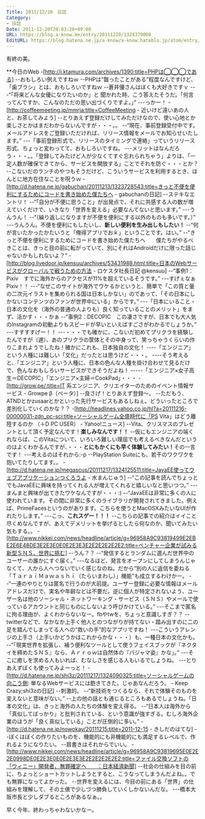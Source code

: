 ```yaml
---
Title: 2011/12/20　日誌
Category:
- 日誌
Date: 2011-12-20T20:03:28+09:00
URL: https://blog.a-know.me/entry/20111220/1324379008
EditURL: https://blog.hatena.ne.jp/a-know/a-know.hateblo.jp/atom/entry/12921228815727979372
---
```




有終の美。


**今日のWeb
-[http://j.ktamura.com/archives/1390:title=PHPは◯◯◯である]
--おもしろい例えですねｗ
--PHPは“齧ったことがある”程度なんですけど、「歯ブラシ」とは、おもしろいですねｗ
--蒼井優さんはぼくも大好きですｖ
---“「将来どんな女優になりたいのか」と 聞かれた時、こう答えたそうだ。「何言ってんですか、こんなのただの思い出づくりですよ。」”
---っかー！
-[http://coffeemeeting.jp/mmrja:title=CoffeeMeeting - 近いけど遠いあの人と、お茶してみよう]
--とりあえず登録だけしてみただけなので、使い心地とか楽しさとかはまだわからないんですが・・・。。
--“現在、事前登録受付中です。メールアドレスをご登録いただければ、リリース情報をメールでお知らせいたします。”
---「事前登録形式で、リリースのタイミングで連絡」っていうリリース形式、ちょっと変わってて、おもしろいですね。
---メリットはなんだろう・・・。。「登録してみたけど人が少なくてすぐ忘れられちゃう」よりは、「一定人数が確保できてから、サービスを開放する」ことでそれを防ぐ・・・とか？
--こないだのランチのやつもそうだけど、こういうサービスを利用するとき、ほんとに地方在住なことを呪うｗ
-[http://d.hatena.ne.jp/gabuchan/20111213/1323728543:title=きっと不便を便利にするためにコードを書き始めた僕たちへ - gabuchanの日記]
--ステキなエントリ！
--“「自分が不便に思うこと」が出発点で、それに共感する人の数が増えていくだけで、いきなり「世界を変える」必要なんてないと思います。”
---うんうん！
--“（繰り返しになりますが不便を便利にする以外のものも多いです。）”
---うんうん。不便を便利にもしたいし、<span class="deco" style="font-weight:bold;">新しい便利を生み出しもしたい！</span>
--“何が言いたかったかたいうと「俺得アプリでおｋ」ということです。はい。”
--“きっと不便を便利にするためにコードを書き始めた僕たちへ　　僕たちがやるべきことは、きっと目の前に転がっていて、別にそれはAndroidだけに限った話じゃないかもしれないよ？”
-[http://blog.livedoor.jp/kensuu/archives/53431988.html:title=日本のWebサービスがグローバルで戦うための方法 - ロケスタ社長日記 @kensuu]
--“事例1：Pixiv　すでに海外からのアクセスが11%を超えているそうです。”
---すげぇなぁPixiv！！
---“なぜこのサイトが海外でウケるかというと、簡単で「この質と量の二次元イラストを集められる国は日本しかない」のであって、「その日本にしかないコンテンツのファンが世界中にいる」からです。”
---「日本にいること・日本の文化を（海外の普通の人よりも）良く知っていることのメリット」をまず、活かす・・・かぁ
--“事例2：DECOPIC　この凄さですが、日本でも大人気のInstagramの初動よりもスピードが早いといえばすごさがわかるでしょうか。”
---すすすすげー！！
---・・・でも確かに、こないだ初めてプリクラを経験したんですが（遅）、あのプリクラの筐体とその中身って、笑っちゃうくらいの作りこまれようでしたね！確かにこれも、日本独自の文化！
----「エンジニア」という人種には難しい「文化」だったとは思うけど・・・。
----そう考えると、「エンジニア」という人種に、日本の色んな人種を掛け合わせて見るだけで、色んなおもしろいサービスができそうだよね！
-----「エンジニア×女子高生＝DECOPIC」「エンジニア×主婦＝CookPad」・・・
-[http://grow.pe/:title=IT 系エンジニア、クリエイターのためのイベント情報サービス - Growpe β（ベータ）]
--良さげ！とりあえず登録〜。
--ただもう、ATNDとかzusaarとかといった先行サービスもあるしねぇ。どういったところで差別化していくのかな？？
-[http://headlines.yahoo.co.jp/hl?a=20111216-00000031-zdn_pc-sci:title=ソーシャルゲーム全盛時代に「PS Vita」はどう離陸するのか （＋D PC USER） - Yahoo!ニュース]
--Vita、クリスマスのプレゼントとして頂く予定なんです！<span class="deco" style="font-weight:bold;">楽しみなんです！！</span>
--仮にもエンジニアの端くれならば、このVitaについて、いろいろ難しい理屈でも考えるべきなんだというのはよくわかるんですが、・・・<span class="deco" style="font-weight:bold;">とにもかくにも早く体験してみたい！</span>その一言です！
---考えるのはそれから:-p
--PlayStation Suiteにも、若干のワクワクを抱いてたりしてます。。
-[http://d.hatena.ne.jp/megascus/20111217/1324125511:title=JavaEE使ってウェブアプリケーションつくろうよ - 水まんじゅう]
--“この記事を読んでちょっとでもJavaEEに興味を持ってくれる人が増えてくれると嬉しいなと思いつつ。”
---まんまと興味が出てきたワケなんですが・・・:)
--“JavaEEは非常に多くの人に使われています。その間に非常に多くのライブラリが開発されてきました。例えば、PrimeFacesというのがあります。こちらを使うとMacOSXみたいなUIが作れたりします。”
---こっ、<span class="deco" style="font-weight:bold;">これスゲー！！！</span>
--こちらの記事での紹介はイイこと尽くめなんですが、あえてデメリットを挙げるとしたら何なのか、聞いてみたい気もする。。
-[http://www.nikkei.com/news/headline/article/g=96958A9C93819499E2EBE2E6E48DE3E2E3E0E0E2E3E3E2E2E2E2E2E2:title=ベンチャー企業が試みる新型ＳＮＳ、世界に挑む]
--うん？？
--“発信するとランダムに選んだ世界中のユーザーの誰かにすぐ届く。”
---なるほど、発言をオープンにしてしまうんじゃなくて、人から人へつないでいく感じなのね。だから“別の人に返信を委ねる「ＴａｒａｉＭａｗａｓｈｉ（たらいまわし）」機能”も成立するわけかー。
--“一連のやりとりは匿名で行うのが大前提。ユーザー登録に必要な情報はメールアドレスだけで、実名や年齢などは不要だ。逆に個人が特定されないよう、ユーザー名は他のソーシャル・ネットワーキング・サービス（ＳＮＳ）やメールで使っているアカウントと同じものにしないよう呼びかけている。”
---そこまで匿名に拘る理由が、よくわからないなー。fbやtwを、ちょっと意識しすぎ？？
--twitterなどで、なかなか上手く他人とのつながりが持てない・踏み出すのに二の足を踏んでしまってる人への“救いの手”的なアプリですね！
---こういうアレンジの上手さ（上手いかどうかはこれからかな・・・）も、一種日本の文化かも。
--“「現実世界を拡張し、補う便利なツールとして使うフェイスブックが『ネクタイを締めたＳＮＳ』なら、Ａｒｒｏｗは自然体の『パジャマ姿』かな」。”
---そこに癒しを求める人もいれば、むなしさを感じる人もいるでしょうね。
---とりあえずぼくも使ってみよーっと！
-[http://d.hatena.ne.jp/shi3z/20111217/1324090325:title=ソーシャルゲームの向こう側: 単なるWebサービスには飽きてきた。じゃあなんだろう。 - Keep Crazy;shi3zの日記]
--刺激的。
--“新技術をつくるなら、それで体験そのものを変えないと意味がない。”
--上の他の話とも通じるところもあるでしょうね。「日本の文化」は、きっと海外の人たちの体験を変え得る。
--“日本人は海外から「真似してばっかり」と批判されている、という意識が強すぎる。むしろ海外企業のほうが「良く真似している」ことが圧倒的に多い。”
-[http://d.hatena.ne.jp/nowokay/20111215:title=2011-12-15 - きしだのはてな]
--ぼくはぼくの作りたいものを、機能的にも非機能的にも満足するレベルで、作れるようになりたい。
--肩書きはそれからでいい。
-[http://www.nikkei.com/news/headline/article/g=96958A9C93819695E0E2E2E0998DE0E2E3E0E0E2E3E3E2E2E2E2E2E2:title=ファイル交換ソフトの「ウィニー」開発者、無罪確定へ　　：日本経済新聞]
--社会の仕組みを目の前に、ちょっとショートカットしようとすると、こうなってしまうんだよね。。でも無罪になってよかった。
--世界を変えるには、今目の前にある「世界」の仕組みを理解して、その土俵で少しづつ勝負していくしかないんだな。
---橋本大阪市長と少しダブるところがあるなぁ。。



早く今年、終わっちゃわないかなー。


<script src="https://moshi-moshi.moshimo.works/moshimoshi/a_know_blog/20111220-1324379008?title=2011/12/20%E3%80%80%E6%97%A5%E8%AA%8C"></script>
